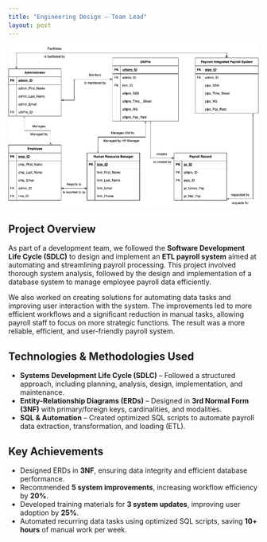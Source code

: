 ```yaml
---
title: "Engineering Design – Team Lead"
layout: post
---
```


![ETL Payroll System](/assets/erd.png)  

## Project Overview  
As part of a development team, we followed the **Software Development Life Cycle (SDLC)** to design and implement an **ETL payroll system** aimed at automating and streamlining payroll processing. This project involved thorough system analysis, followed by the design and implementation of a database system to manage employee payroll data efficiently.  



We also worked on creating solutions for automating data tasks and improving user interaction with the system. The improvements led to more efficient workflows and a significant reduction in manual tasks, allowing payroll staff to focus on more strategic functions. The result was a more reliable, efficient, and user-friendly payroll system.

## Technologies & Methodologies Used  
- **Systems Development Life Cycle (SDLC)** – Followed a structured approach, including planning, analysis, design, implementation, and maintenance.  
- **Entity-Relationship Diagrams (ERDs)** – Designed in **3rd Normal Form (3NF)** with primary/foreign keys, cardinalities, and modalities.  
- **SQL & Automation** – Created optimized SQL scripts to automate payroll data extraction, transformation, and loading (ETL).  

## Key Achievements  
- Designed ERDs in **3NF**, ensuring data integrity and efficient database performance.  
- Recommended **5 system improvements**, increasing workflow efficiency by **20%**.  
- Developed training materials for **3 system updates**, improving user adoption by **25%**.  
- Automated recurring data tasks using optimized SQL scripts, saving **10+ hours** of manual work per week.  
